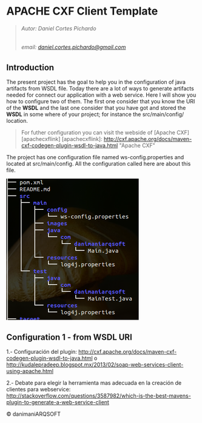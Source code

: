 APACHE CXF Client Template
==========================

> ###### Autor: Daniel Cortes Pichardo 
> ###### email: daniel.cortes.pichardo@gmail.com

 


Introduction
-----------------------------


The present project has the goal to help you in the configuration of
java artifacts from WSDL file. Today there are a lot of ways to generate
artifacts needed for connect our application with a web service.
Here I will show you how to configure two of them. The first one consider 
that you know the URI of the **WSDL** and the last one consider that you have got
and stored the **WSDL** in some where of your project; for instance the src/main/config/
location. 

>For futher configuration you can visit the webside of [Apache CXF][apachecxflink]
[apachecxflink]: http://cxf.apache.org/docs/maven-cxf-codegen-plugin-wsdl-to-java.html "Apache CXF"

The project has one configuration file named ws-config.properties and located at src/main/config. All
the  configuration called here are about this file.

![altText](src/main/images/fileTree.png "title") 


Configuration 1 - from WSDL URI
-------------------------------


1.- Configuración del plugin:
http://cxf.apache.org/docs/maven-cxf-codegen-plugin-wsdl-to-java.html
o
http://kudalepradeep.blogspot.mx/2013/02/soap-web-services-client-using-apache.html

2.- Debate para elegir la herramienta mas adecuada en la creación de clientes para webservice:
http://stackoverflow.com/questions/3587982/which-is-the-best-mavens-plugin-to-generate-a-web-service-client


&copy; danimaniARQSOFT